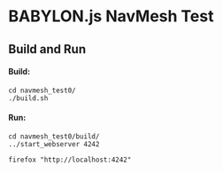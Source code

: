 # BABYLON.js NavMesh Test

## Build and Run

#### Build:
```
cd navmesh_test0/
./build.sh
```

#### Run:
```
cd navmesh_test0/build/
../start_webserver 4242

firefox "http://localhost:4242"
```


